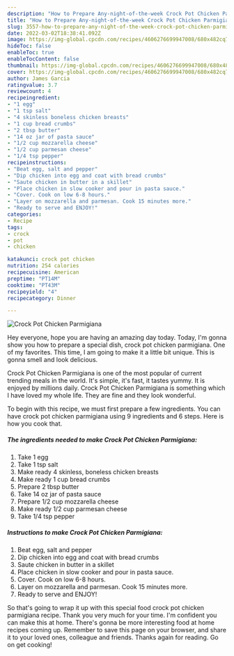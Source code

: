 ```yaml
---
description: "How to Prepare Any-night-of-the-week Crock Pot Chicken Parmigiana"
title: "How to Prepare Any-night-of-the-week Crock Pot Chicken Parmigiana"
slug: 3557-how-to-prepare-any-night-of-the-week-crock-pot-chicken-parmigiana
date: 2022-03-02T18:38:41.092Z
image: https://img-global.cpcdn.com/recipes/4606276699947008/680x482cq70/crock-pot-chicken-parmigiana-recipe-main-photo.jpg
hideToc: false
enableToc: true
enableTocContent: false
thumbnail: https://img-global.cpcdn.com/recipes/4606276699947008/680x482cq70/crock-pot-chicken-parmigiana-recipe-main-photo.jpg
cover: https://img-global.cpcdn.com/recipes/4606276699947008/680x482cq70/crock-pot-chicken-parmigiana-recipe-main-photo.jpg
author: James Garcia
ratingvalue: 3.7
reviewcount: 4
recipeingredient:
- "1 egg"
- "1 tsp salt"
- "4 skinless boneless chicken breasts"
- "1 cup bread crumbs"
- "2 tbsp butter"
- "14 oz jar of pasta sauce"
- "1/2 cup mozzarella cheese"
- "1/2 cup parmesan cheese"
- "1/4 tsp pepper"
recipeinstructions:
- "Beat egg, salt and pepper"
- "Dip chicken into egg and coat with bread crumbs"
- "Saute chicken in butter in a skillet"
- "Place chicken in slow cooker and pour in pasta sauce."
- "Cover. Cook on low 6-8 hours."
- "Layer on mozzarella and parmesan. Cook 15 minutes more."
- "Ready to serve and ENJOY!"
categories:
- Recipe
tags:
- crock
- pot
- chicken

katakunci: crock pot chicken 
nutrition: 254 calories
recipecuisine: American
preptime: "PT14M"
cooktime: "PT43M"
recipeyield: "4"
recipecategory: Dinner

---
```



![Crock Pot Chicken Parmigiana](https://img-global.cpcdn.com/recipes/4606276699947008/680x482cq70/crock-pot-chicken-parmigiana-recipe-main-photo.jpg)

Hey everyone, hope you are having an amazing day today. Today, I'm gonna show you how to prepare a special dish, crock pot chicken parmigiana. One of my favorites. This time, I am going to make it a little bit unique. This is gonna smell and look delicious.



Crock Pot Chicken Parmigiana is one of the most popular of current trending meals in the world. It's simple, it's fast, it tastes yummy. It is enjoyed by millions daily. Crock Pot Chicken Parmigiana is something which I have loved my whole life. They are fine and they look wonderful.


To begin with this recipe, we must first prepare a few ingredients. You can have crock pot chicken parmigiana using 9 ingredients and 6 steps. Here is how you cook that.

<!--inarticleads1-->

##### The ingredients needed to make Crock Pot Chicken Parmigiana:

1. Take 1 egg
1. Take 1 tsp salt
1. Make ready 4 skinless, boneless chicken breasts
1. Make ready 1 cup bread crumbs
1. Prepare 2 tbsp butter
1. Take 14 oz jar of pasta sauce
1. Prepare 1/2 cup mozzarella cheese
1. Make ready 1/2 cup parmesan cheese
1. Take 1/4 tsp pepper




<!--inarticleads2-->

##### Instructions to make Crock Pot Chicken Parmigiana:

1. Beat egg, salt and pepper
1. Dip chicken into egg and coat with bread crumbs
1. Saute chicken in butter in a skillet
1. Place chicken in slow cooker and pour in pasta sauce.
1. Cover. Cook on low 6-8 hours.
1. Layer on mozzarella and parmesan. Cook 15 minutes more.
1. Ready to serve and ENJOY!



So that's going to wrap it up with this special food crock pot chicken parmigiana recipe. Thank you very much for your time. I'm confident you can make this at home. There's gonna be more interesting food at home recipes coming up. Remember to save this page on your browser, and share it to your loved ones, colleague and friends. Thanks again for reading. Go on get cooking!
